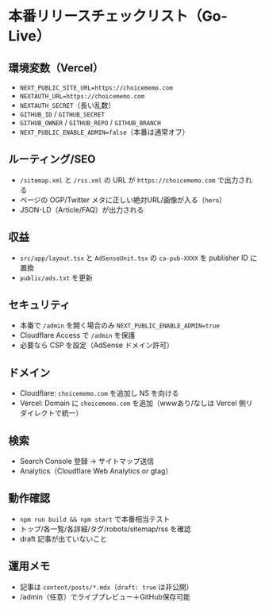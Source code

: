 # 本番リリースチェックリスト（Go-Live）

## 環境変数（Vercel）
- `NEXT_PUBLIC_SITE_URL=https://choicememo.com`
- `NEXTAUTH_URL=https://choicememo.com`
- `NEXTAUTH_SECRET`（長い乱数）
- `GITHUB_ID` / `GITHUB_SECRET`
- `GITHUB_OWNER` / `GITHUB_REPO` / `GITHUB_BRANCH`
- `NEXT_PUBLIC_ENABLE_ADMIN=false`（本番は通常オフ）

## ルーティング/SEO
- `/sitemap.xml` と `/rss.xml` の URL が `https://choicememo.com` で出力される
- ページの OGP/Twitter メタに正しい絶対URL/画像が入る（`hero`）
- JSON-LD（Article/FAQ）が出力される

## 収益
- `src/app/layout.tsx` と `AdSenseUnit.tsx` の `ca-pub-XXXX` を publisher ID に置換
- `public/ads.txt` を更新

## セキュリティ
- 本番で `/admin` を開く場合のみ `NEXT_PUBLIC_ENABLE_ADMIN=true`
- Cloudflare Access で `/admin` を保護
- 必要なら CSP を設定（AdSense ドメイン許可）

## ドメイン
- Cloudflare: `choicememo.com` を追加し NS を向ける
- Vercel: Domain に `choicememo.com` を追加（wwwあり/なしは Vercel 側リダイレクトで統一）

## 検索
- Search Console 登録 → サイトマップ送信
- Analytics（Cloudflare Web Analytics or gtag）

## 動作確認
- `npm run build && npm start` で本番相当テスト
- トップ/各一覧/各詳細/タグ/robots/sitemap/rss を確認
- draft 記事が出ていないこと

## 運用メモ
- 記事は `content/posts/*.mdx`（`draft: true` は非公開）
- /admin（任意）でライブプレビュー＋GitHub保存可能
